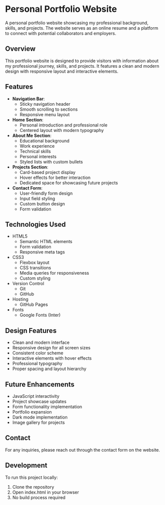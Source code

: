 # Personal Portfolio Website

A personal portfolio website showcasing my professional background, skills, and projects. The website serves as an online resume and a platform to connect with potential collaborators and employers.

## Overview

This portfolio website is designed to provide visitors with information about my professional journey, skills, and projects. It features a clean and modern design with responsive layout and interactive elements.

## Features

- **Navigation Bar**: 
  - Sticky navigation header
  - Smooth scrolling to sections
  - Responsive menu layout
- **Home Section**: 
  - Personal introduction and professional role
  - Centered layout with modern typography
- **About Me Section**: 
  - Educational background
  - Work experience
  - Technical skills
  - Personal interests
  - Styled lists with custom bullets
- **Projects Section**: 
  - Card-based project display
  - Hover effects for better interaction
  - Dedicated space for showcasing future projects
- **Contact Form**: 
  - User-friendly form design
  - Input field styling
  - Custom button design
  - Form validation

## Technologies Used

- HTML5
  - Semantic HTML elements
  - Form validation
  - Responsive meta tags
- CSS3
  - Flexbox layout
  - CSS transitions
  - Media queries for responsiveness
  - Custom styling
- Version Control
  - Git
  - GitHub
- Hosting
  - GitHub Pages
- Fonts
  - Google Fonts (Inter)

## Design Features

- Clean and modern interface
- Responsive design for all screen sizes
- Consistent color scheme
- Interactive elements with hover effects
- Professional typography
- Proper spacing and layout hierarchy

## Future Enhancements

- JavaScript interactivity
- Project showcase updates
- Form functionality implementation
- Portfolio expansion
- Dark mode implementation
- Image gallery for projects

## Contact

For any inquiries, please reach out through the contact form on the website.

## Development

To run this project locally:
1. Clone the repository
2. Open index.html in your browser
3. No build process required